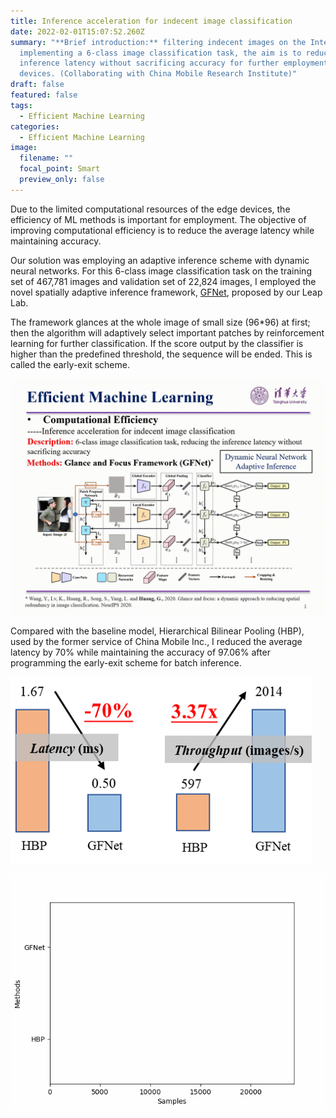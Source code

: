```yaml
---
title: Inference acceleration for indecent image classification
date: 2022-02-01T15:07:52.260Z
summary: "**Brief introduction:** filtering indecent images on the Internet by
  implementing a 6-class image classification task, the aim is to reduce the
  inference latency without sacrificing accuracy for further employment on edge
  devices. (Collaborating with China Mobile Research Institute)"
draft: false
featured: false
tags:
  - Efficient Machine Learning
categories:
  - Efficient Machine Learning
image:
  filename: ""
  focal_point: Smart
  preview_only: false
---
```

Due to the limited computational resources of the edge devices, the efficiency of ML methods is important for employment. The objective of improving computational efficiency is to reduce the average latency while maintaining accuracy. 

Our solution was employing an adaptive inference scheme with dynamic neural networks. For this 6-class image classification task on the training set of 467,781 images and validation set of 22,824 images, I employed the novel spatially adaptive inference framework, [GFNet](https://proceedings.neurips.cc/paper/2020/file/1963bd5135521d623f6c29e6b1174975-Paper.pdf), proposed by our Leap Lab. 

The framework glances at the whole image of small size (96*96) at first; then the algorithm will adaptively select important patches by reinforcement learning for further classification. If the score output by the classifier is higher than the predefined threshold, the sequence will be ended. This is called the early-exit scheme.

![](self-introduction_yukang-yang_-tsinghua-university~2.gif "Early-exit Scheme")

Compared with the baseline model, Hierarchical Bilinear Pooling (HBP), used by the former service of China Mobile Inc., I reduced the average latency by 70% while maintaining the accuracy of 97.06% after programming the early-exit scheme for batch inference.

![](图片5.png)

![](no_label_compare_results_vs_time_batch_size_1024.gif)